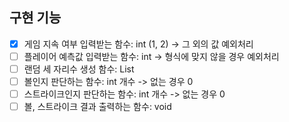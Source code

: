 ## 구현 기능
* [X] 게임 지속 여부 입력받는 함수: int (1, 2) -> 그 외의 값 예외처리
* [ ] 플레이어 예측값 입력받는 함수: int -> 형식에 맞지 않을 경우 예외처리
* [ ] 랜덤 세 자리수 생성 함수: List
* [ ] 볼인지 판단하는 함수: int 개수 -> 없는 경우 0
* [ ] 스트라이크인지 판단하는 함수: int 개수 -> 없는 경우 0
* [ ] 볼, 스트라이크 결과 출력하는 함수: void